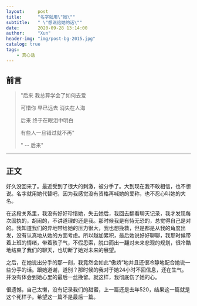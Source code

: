 ```yaml
---
layout:     post
title:      "名字就用\"她\""
subtitle:   " \"想说给她的话\""
date:       2020-09-28 13:14:00
author:     "Xun"
header-img: "img/post-bg-2015.jpg"
catalog: true
tags:
    - 真心话
---
```


## 前言

> "后来 我总算学会了如何去爱
>
> 可惜你 早已远去 消失在人海
>
> 后来 终于在眼泪中明白
>
> 有些人一旦错过就不再"
>
> " -- 后来"
---

## 正文

好久没回来了。最近受到了很大的刺激，被分手了。大到现在我不敢相信，也不想说。名字就用她代替吧，因为我感觉没有资格再喊她的爱称，也不忍心叫她的大名。

在这段关系里，我没有好好珍惜她，失去她后，我回去翻看聊天记录，我才发现每次固执的，胡闹的，不讲道理的还是我。那时候我是有恃无恐的，总觉得自己是对的。我知道我们的异地带给她的压力很大，我也想挽救，但是都是从我的角度出发，没有认真地从她的方面考虑。所以越加累积，最后她说好好聊聊，我那时候带着上班的情绪，带着孩子气，不假思索，脱口而出一翻对未来悲观的规划，很冷酷地结束了我们的聊天，也切断了她对未来的展望。

之后，在她说出分手的那一刻，我竟然会如此“傲娇”地并且还很冷静地配合她说一些分手的话。跟她道谢，道别？那时候的我对于她24小时不回信息，还在生气。并没有体会到她心里的最后一丝挽留。就这样，我彻底伤了她的心。

很遗憾，自己太懒，没有记录我们的甜蜜，上一篇还是去年520，结果这一篇就是这个死样子。希望这一篇不是最后一篇。
